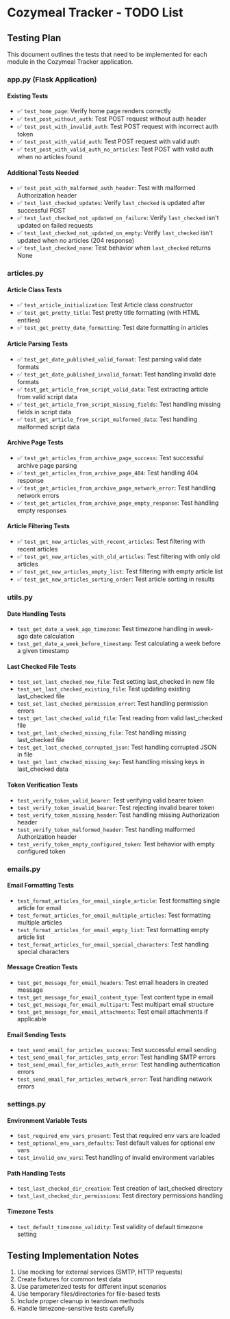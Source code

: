 # Cozymeal Tracker - TODO List

## Testing Plan

This document outlines the tests that need to be implemented for each module in the Cozymeal Tracker application.

### app.py (Flask Application)

#### Existing Tests

- ✅ `test_home_page`: Verify home page renders correctly
- ✅ `test_post_without_auth`: Test POST request without auth header
- ✅ `test_post_with_invalid_auth`: Test POST request with incorrect auth token
- ✅ `test_post_with_valid_auth`: Test POST request with valid auth
- ✅ `test_post_with_valid_auth_no_articles`: Test POST with valid auth when no articles found

#### Additional Tests Needed

- ✅ `test_post_with_malformed_auth_header`: Test with malformed Authorization header
- ✅ `test_last_checked_updates`: Verify `last_checked` is updated after successful POST
- ✅ `test_last_checked_not_updated_on_failure`: Verify `last_checked` isn't updated on failed requests
- ✅ `test_last_checked_not_updated_on_empty`: Verify `last_checked` isn't updated when no articles (204 response)
- ✅ `test_last_checked_none`: Test behavior when `last_checked` returns None

### articles.py

#### Article Class Tests

- ✅ `test_article_initialization`: Test Article class constructor
- ✅ `test_get_pretty_title`: Test pretty title formatting (with HTML entities)
- ✅ `test_get_pretty_date_formatting`: Test date formatting in articles

#### Article Parsing Tests

- ✅ `test_get_date_published_valid_format`: Test parsing valid date formats
- ✅ `test_get_date_published_invalid_format`: Test handling invalid date formats
- ✅ `test_get_article_from_script_valid_data`: Test extracting article from valid script data
- ✅ `test_get_article_from_script_missing_fields`: Test handling missing fields in script data
- ✅ `test_get_article_from_script_malformed_data`: Test handling malformed script data

#### Archive Page Tests

- ✅ `test_get_articles_from_archive_page_success`: Test successful archive page parsing
- ✅ `test_get_articles_from_archive_page_404`: Test handling 404 response
- ✅ `test_get_articles_from_archive_page_network_error`: Test handling network errors
- ✅ `test_get_articles_from_archive_page_empty_response`: Test handling empty responses

#### Article Filtering Tests

- ✅ `test_get_new_articles_with_recent_articles`: Test filtering with recent articles
- ✅ `test_get_new_articles_with_old_articles`: Test filtering with only old articles
- ✅ `test_get_new_articles_empty_list`: Test filtering with empty article list
- ✅ `test_get_new_articles_sorting_order`: Test article sorting in results

### utils.py

#### Date Handling Tests

- `test_get_date_a_week_ago_timezone`: Test timezone handling in week-ago date calculation
- `test_get_date_a_week_before_timestamp`: Test calculating a week before a given timestamp

#### Last Checked File Tests

- `test_set_last_checked_new_file`: Test setting last_checked in new file
- `test_set_last_checked_existing_file`: Test updating existing last_checked file
- `test_set_last_checked_permission_error`: Test handling permission errors
- `test_get_last_checked_valid_file`: Test reading from valid last_checked file
- `test_get_last_checked_missing_file`: Test handling missing last_checked file
- `test_get_last_checked_corrupted_json`: Test handling corrupted JSON in file
- `test_get_last_checked_missing_key`: Test handling missing keys in last_checked data

#### Token Verification Tests

- `test_verify_token_valid_bearer`: Test verifying valid bearer token
- `test_verify_token_invalid_bearer`: Test rejecting invalid bearer token
- `test_verify_token_missing_header`: Test handling missing Authorization header
- `test_verify_token_malformed_header`: Test handling malformed Authorization header
- `test_verify_token_empty_configured_token`: Test behavior with empty configured token

### emails.py

#### Email Formatting Tests

- `test_format_articles_for_email_single_article`: Test formatting single article for email
- `test_format_articles_for_email_multiple_articles`: Test formatting multiple articles
- `test_format_articles_for_email_empty_list`: Test formatting empty article list
- `test_format_articles_for_email_special_characters`: Test handling special characters

#### Message Creation Tests

- `test_get_message_for_email_headers`: Test email headers in created message
- `test_get_message_for_email_content_type`: Test content type in email
- `test_get_message_for_email_multipart`: Test multipart email structure
- `test_get_message_for_email_attachments`: Test email attachments if applicable

#### Email Sending Tests

- `test_send_email_for_articles_success`: Test successful email sending
- `test_send_email_for_articles_smtp_error`: Test handling SMTP errors
- `test_send_email_for_articles_auth_error`: Test handling authentication errors
- `test_send_email_for_articles_network_error`: Test handling network errors

### settings.py

#### Environment Variable Tests

- `test_required_env_vars_present`: Test that required env vars are loaded
- `test_optional_env_vars_defaults`: Test default values for optional env vars
- `test_invalid_env_vars`: Test handling of invalid environment variables

#### Path Handling Tests

- `test_last_checked_dir_creation`: Test creation of last_checked directory
- `test_last_checked_dir_permissions`: Test directory permissions handling

#### Timezone Tests

- `test_default_timezone_validity`: Test validity of default timezone setting

## Testing Implementation Notes

1. Use mocking for external services (SMTP, HTTP requests)
2. Create fixtures for common test data
3. Use parameterized tests for different input scenarios
4. Use temporary files/directories for file-based tests
5. Include proper cleanup in teardown methods
6. Handle timezone-sensitive tests carefully
